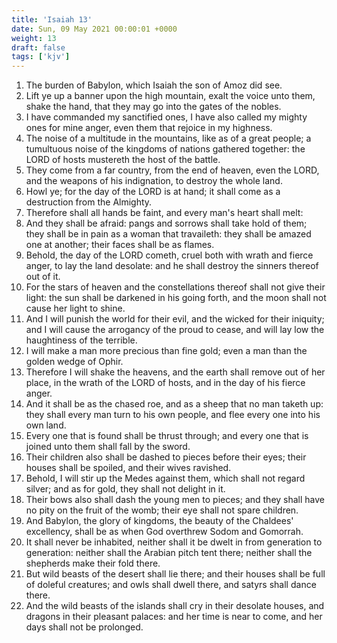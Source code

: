 ```yaml
---
title: 'Isaiah 13'
date: Sun, 09 May 2021 00:00:01 +0000
weight: 13
draft: false
tags: ['kjv'] 
---
```


1. The burden of Babylon, which Isaiah the son of Amoz did see.
2. Lift ye up a banner upon the high mountain, exalt the voice unto them, shake the hand, that they may go into the gates of the nobles.
3. I have commanded my sanctified ones, I have also called my mighty ones for mine anger, even them that rejoice in my highness.
4. The noise of a multitude in the mountains, like as of a great people; a tumultuous noise of the kingdoms of nations gathered together: the LORD of hosts mustereth the host of the battle.
5. They come from a far country, from the end of heaven, even the LORD, and the weapons of his indignation, to destroy the whole land.
6. Howl ye; for the day of the LORD is at hand; it shall come as a destruction from the Almighty.
7. Therefore shall all hands be faint, and every man's heart shall melt:
8. And they shall be afraid: pangs and sorrows shall take hold of them; they shall be in pain as a woman that travaileth: they shall be amazed one at another; their faces shall be as flames.
9. Behold, the day of the LORD cometh, cruel both with wrath and fierce anger, to lay the land desolate: and he shall destroy the sinners thereof out of it.
10. For the stars of heaven and the constellations thereof shall not give their light: the sun shall be darkened in his going forth, and the moon shall not cause her light to shine.
11. And I will punish the world for their evil, and the wicked for their iniquity; and I will cause the arrogancy of the proud to cease, and will lay low the haughtiness of the terrible.
12. I will make a man more precious than fine gold; even a man than the golden wedge of Ophir.
13. Therefore I will shake the heavens, and the earth shall remove out of her place, in the wrath of the LORD of hosts, and in the day of his fierce anger.
14. And it shall be as the chased roe, and as a sheep that no man taketh up: they shall every man turn to his own people, and flee every one into his own land.
15. Every one that is found shall be thrust through; and every one that is joined unto them shall fall by the sword.
16. Their children also shall be dashed to pieces before their eyes; their houses shall be spoiled, and their wives ravished.
17. Behold, I will stir up the Medes against them, which shall not regard silver; and as for gold, they shall not delight in it.
18. Their bows also shall dash the young men to pieces; and they shall have no pity on the fruit of the womb; their eye shall not spare children.
19. And Babylon, the glory of kingdoms, the beauty of the Chaldees' excellency, shall be as when God overthrew Sodom and Gomorrah.
20. It shall never be inhabited, neither shall it be dwelt in from generation to generation: neither shall the Arabian pitch tent there; neither shall the shepherds make their fold there.
21. But wild beasts of the desert shall lie there; and their houses shall be full of doleful creatures; and owls shall dwell there, and satyrs shall dance there.
22. And the wild beasts of the islands shall cry in their desolate houses, and dragons in their pleasant palaces: and her time is near to come, and her days shall not be prolonged.
